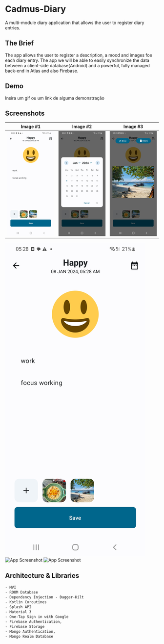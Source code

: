 # Cadmus-Diary
A multi-module diary application that allows the user to register diary entries.

## The Brief

The app allows the user to register a description, a mood and images foe each diary entry.
The app we will be able to easily synchronize the data between a client-side database(Android) and a powerful, fully managed back-end in Atlas and also Firebase. 

## Demo

Insira um gif ou um link de alguma demonstração


## Screenshots

Image #1            |  Image #2             |  Image #3           
:-------------------------:|:----------------------------:|:----------------------------:
<img src="images/CadmusDiary_1.jpg">    |  <img src="images/CadmusDiary_2.jpg">     |  <img src="images/CadmusDiary_3.jpg"> 

![App Screenshot](images/CadmusDiary_1.jpg) ![App Screenshot](https://via.placeholder.com/468x300?text=App+Screenshot+Here) ![App Screenshot](https://via.placeholder.com/468x300?text=App+Screenshot+Here)


## Architecture & Libraries
    - MVI
    - ROOM Database
    - Dependency Injection - Dagger-Hilt
    - Kotlin Coroutines
    - Splash API 
    - Material 3
    - One-Tap Sign in with Google 
    - Firebase Authentication, 
    - Firebase Storage
    - Mongo Authentication, 
    - Mongo Realm Database

